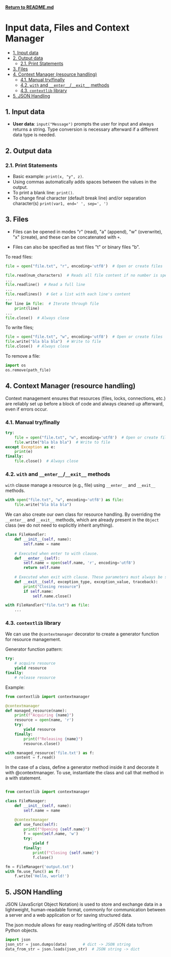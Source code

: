#### [Return to README.md](../README.md)

# Input data, Files and Context Manager

<!-- TOC -->
  * [1. Input data](#1-input-data)
  * [2. Output data](#2-output-data)
    * [2.1. Print Statements](#21-print-statements)
  * [3. Files](#3-files)
  * [4. Context Manager (resource handling)](#4-context-manager-resource-handling)
    * [4.1. Manual try/finally](#41-manual-tryfinally)
    * [4.2. `with` and   `__enter__`/`__exit__` methods](#42-with-and-__enter____exit__-methods)
    * [4.3. `contextlib` library](#43-contextlib-library)
  * [5. JSON Handling](#5-json-handling)
<!-- TOC -->

## 1. Input data

- **User data**: `input("Message")` prompts the user for input and always returns a string. Type conversion is necessary afterward if a different data type is needed.
## 2. Output data
### 2.1. Print Statements
  - Basic example: `print(x, "y", z)`.
  - Using commas automatically adds spaces between the values in the output.
  - To print a blank line: `print()`.
  - To change final character (default break line) and/or separation character(s) `print(var1, end=' ', sep=', ')`

## 3. Files

- Files can be opened in modes "r" (read), "a" (append), "w" (overwrite), "x" (create), and these can be concatenated with `+`. 

- Files can also be specified as text files "t" or binary files "b".

To read files: 

```python
file = open("file.txt", "r", encoding='utf8')  # Open or create files

file.read(num_characters)  # Reads all file content if no number is specified
...
file.readline()  # Read a full line
...
file.readlines()  # Get a list with each line's content
...
for line in file:  # Iterate through file
    print(line)
...
file.close()  # Always close
```

To write files; 
```python
file = open("file.txt", "w", encoding='utf8')  # Open or create files
file.write("bla bla bla")  # Write to file
file.close()  # Always close
```

To remove a file:
```python
import os
os.remove(path_file)
```


## 4. Context Manager (resource handling)

Context management ensures that resources (files, locks, connections, etc.) are reliably set up before a block of code and always cleaned up afterward, even if errors occur.

### 4.1. Manual try/finally
```python
try:
    file = open("file.txt", "w", encoding='utf8')  # Open or create files
    file.write("bla bla bla")  # Write to file
except Exception as e:
    print(e)
finally:
    file.close()  # Always close
```

### 4.2. `with` and   `__enter__`/`__exit__` methods

`with` clause manage a resource (e.g., file) using `__enter__` and `__exit__` methods.

```python
with open("file.txt", "w", encoding='utf8') as file:
    file.write("bla bla bla")
```

We can also create our own class for resource handling. By overriding the `__enter__` and `__exit__` methods, which are already present in the `Object` class (we do not need to explicitly inherit anything).  

```python
class FileHandler:
    def __init__(self, name):
        self.name = name
    
    # Executed when enter to with clause.
    def __enter__(self):
        self.name = open(self.name, 'r', encoding='utf8')
        return self.name
        
    # Executed when exit with clause. These parameters must always be specified
    def __exit__(self, exception_type, exception_value, traceback):  
        print("Closing resource")
        if self.name:
            self.name.close()

with FileHandler("file.txt") as file:
    ...
```

### 4.3. `contextlib` library

We can use the `@contextmanager` decorator to create a generator function for resource management.

Generator function pattern:  
```python
try:
    # acquire resource
    yield resource
finally:
    # release resource
```
Example: 
```python
from contextlib import contextmanager

@contextmanager
def managed_resource(name):
    print(f"Acquiring {name}")
    resource = open(name, 'r')
    try:
        yield resource
    finally:
        print(f"Releasing {name}")
        resource.close()

with managed_resource('file.txt') as f:
    content = f.read()
```


In the case of a class, define a generator method inside it and decorate it with @contextmanager. To use, instantiate the class and call that method in a with statement.

```python

from contextlib import contextmanager

class FileManager:
    def __init__(self, name):
        self.name = name

    @contextmanager
    def use_func(self):
        print(f"Opening {self.name}")
        f = open(self.name, 'w')
        try:
            yield f
        finally:
            print(f"Closing {self.name}")
            f.close()

fm = FileManager('output.txt')
with fm.use_func() as f:
    f.write('Hello, world!')
```

## 5. JSON Handling

JSON (JavaScript Object Notation) is used to store and exchange data in a lightweight, human-readable format, commonly for communication between a server and a web application or for saving structured data.

The json module allows for easy reading/writing of JSON data to/from Python objects.

``` python
import json
json_str = json.dumps(data)       # dict -> JSON string
data_from_str = json.loads(json_str)  # JSON string -> dict

```
